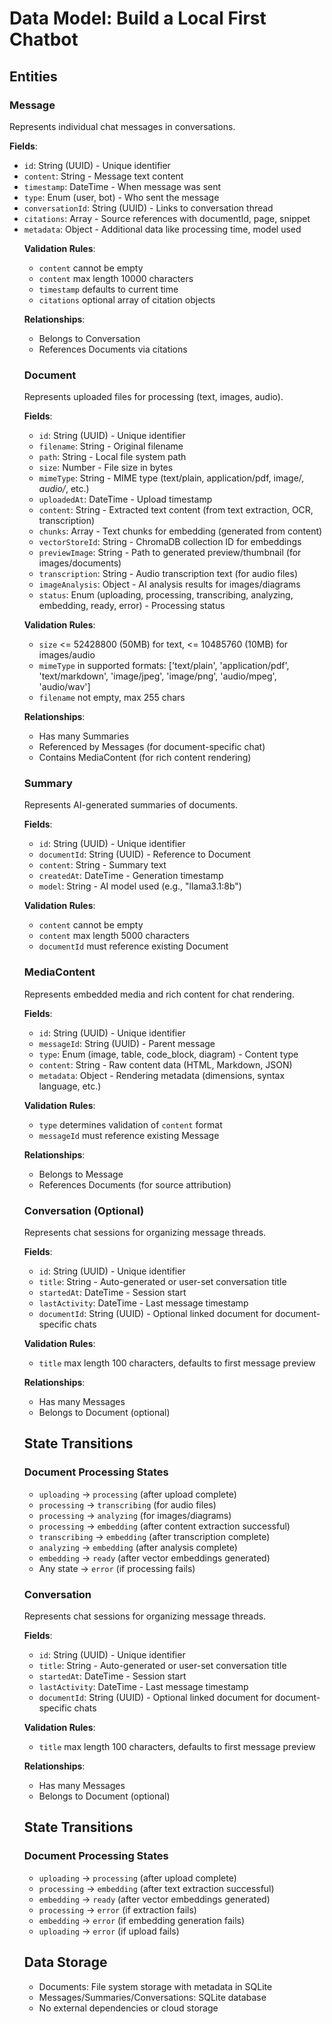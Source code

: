 # Data Model: Build a Local First Chatbot

## Entities

### Message
Represents individual chat messages in conversations.

**Fields**:
- `id`: String (UUID) - Unique identifier
- `content`: String - Message text content
- `timestamp`: DateTime - When message was sent
- `type`: Enum (user, bot) - Who sent the message
- `conversationId`: String (UUID) - Links to conversation thread
- `citations`: Array<Object> - Source references with documentId, page, snippet
- `metadata`: Object - Additional data like processing time, model used

**Validation Rules**:
- `content` cannot be empty
- `content` max length 10000 characters
- `timestamp` defaults to current time
- `citations` optional array of citation objects

**Relationships**:
- Belongs to Conversation
- References Documents via citations

### Document
Represents uploaded files for processing (text, images, audio).

**Fields**:
- `id`: String (UUID) - Unique identifier
- `filename`: String - Original filename
- `path`: String - Local file system path
- `size`: Number - File size in bytes
- `mimeType`: String - MIME type (text/plain, application/pdf, image/*, audio/*, etc.)
- `uploadedAt`: DateTime - Upload timestamp
- `content`: String - Extracted text content (from text extraction, OCR, transcription)
- `chunks`: Array<String> - Text chunks for embedding (generated from content)
- `vectorStoreId`: String - ChromaDB collection ID for embeddings
- `previewImage`: String - Path to generated preview/thumbnail (for images/documents)
- `transcription`: String - Audio transcription text (for audio files)
- `imageAnalysis`: Object - AI analysis results for images/diagrams
- `status`: Enum (uploading, processing, transcribing, analyzing, embedding, ready, error) - Processing status

**Validation Rules**:
- `size` <= 52428800 (50MB) for text, <= 10485760 (10MB) for images/audio
- `mimeType` in supported formats: ['text/plain', 'application/pdf', 'text/markdown', 'image/jpeg', 'image/png', 'audio/mpeg', 'audio/wav']
- `filename` not empty, max 255 chars

**Relationships**:
- Has many Summaries
- Referenced by Messages (for document-specific chat)
- Contains MediaContent (for rich content rendering)

### Summary
Represents AI-generated summaries of documents.

**Fields**:
- `id`: String (UUID) - Unique identifier
- `documentId`: String (UUID) - Reference to Document
- `content`: String - Summary text
- `createdAt`: DateTime - Generation timestamp
- `model`: String - AI model used (e.g., "llama3.1:8b")

**Validation Rules**:
- `content` cannot be empty
- `content` max length 5000 characters
- `documentId` must reference existing Document

### MediaContent
Represents embedded media and rich content for chat rendering.

**Fields**:
- `id`: String (UUID) - Unique identifier
- `messageId`: String (UUID) - Parent message
- `type`: Enum (image, table, code_block, diagram) - Content type
- `content`: String - Raw content data (HTML, Markdown, JSON)
- `metadata`: Object - Rendering metadata (dimensions, syntax language, etc.)

**Validation Rules**:
- `type` determines validation of `content` format
- `messageId` must reference existing Message

**Relationships**:
- Belongs to Message
- References Documents (for source attribution)

### Conversation (Optional)
Represents chat sessions for organizing message threads.

**Fields**:
- `id`: String (UUID) - Unique identifier
- `title`: String - Auto-generated or user-set conversation title
- `startedAt`: DateTime - Session start
- `lastActivity`: DateTime - Last message timestamp
- `documentId`: String (UUID) - Optional linked document for document-specific chats

**Validation Rules**:
- `title` max length 100 characters, defaults to first message preview

**Relationships**:
- Has many Messages
- Belongs to Document (optional)

## State Transitions

### Document Processing States
- `uploading` → `processing` (after upload complete)
- `processing` → `transcribing` (for audio files)
- `processing` → `analyzing` (for images/diagrams)
- `processing` → `embedding` (after content extraction successful)
- `transcribing` → `embedding` (after transcription complete)
- `analyzing` → `embedding` (after analysis complete)
- `embedding` → `ready` (after vector embeddings generated)
- Any state → `error` (if processing fails)

### Conversation
Represents chat sessions for organizing message threads.

**Fields**:
- `id`: String (UUID) - Unique identifier
- `title`: String - Auto-generated or user-set conversation title
- `startedAt`: DateTime - Session start
- `lastActivity`: DateTime - Last message timestamp
- `documentId`: String (UUID) - Optional linked document for document-specific chats

**Validation Rules**:
- `title` max length 100 characters, defaults to first message preview

**Relationships**:
- Has many Messages
- Belongs to Document (optional)

## State Transitions

### Document Processing States
- `uploading` → `processing` (after upload complete)
- `processing` → `embedding` (after text extraction successful)
- `embedding` → `ready` (after vector embeddings generated)
- `processing` → `error` (if extraction fails)
- `embedding` → `error` (if embedding generation fails)
- `uploading` → `error` (if upload fails)

## Data Storage
- Documents: File system storage with metadata in SQLite
- Messages/Summaries/Conversations: SQLite database
- No external dependencies or cloud storage